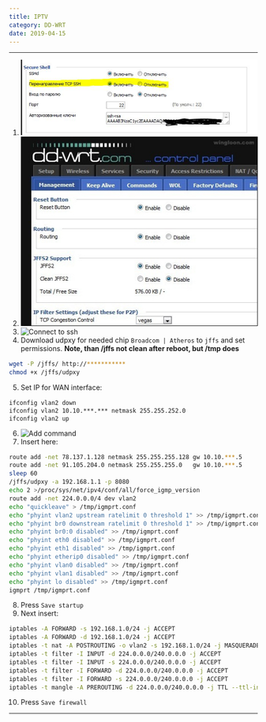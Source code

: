 ```yaml
---
title: IPTV
category: DD-WRT
date: 2019-04-15
---
```


-----

1. ![Enable ssh](/assets/img/dd-wrt/enable-ssh.jpg)
2. ![Enable jffs](/assets/img/dd-wrt/enable-jffs.jpg)
3. ![Connect to ssh](/assets/img/dd-wrt/connect-to-ssh.jpg)
4. Download udpxy for needed chip `Broadcom | Atheros` to `jffs` and set permissions.
**Note, than /jffs not clean after reboot, but /tmp does**
```bash
wget -P /jffs/ http://***********
chmod +x /jffs/udpxy
```

5. Set IP for WAN interface:
```
ifconfig vlan2 down
ifconfig vlan2 10.10.***.*** netmask 255.255.252.0
ifconfig vlan2 up
```

6. ![Add command](/assets/img/dd-wrt/add-command.jpg)
7. Insert here:
```bash
route add -net 78.137.1.128 netmask 255.255.255.128 gw 10.10.***.5
route add -net 91.105.204.0 netmask 255.255.255.0   gw 10.10.***.5
sleep 60
/jffs/udpxy -a 192.168.1.1 -p 8080
echo 2 >/proc/sys/net/ipv4/conf/all/force_igmp_version
route add -net 224.0.0.0/4 dev vlan2
echo "quickleave" > /tmp/igmprt.conf
echo "phyint vlan2 upstream ratelimit 0 threshold 1" >> /tmp/igmprt.conf
echo "phyint br0 downstream ratelimit 0 threshold 1" >> /tmp/igmprt.conf
echo "phyint br0:0 disabled" >> /tmp/igmprt.conf
echo "phyint eth0 disabled" >> /tmp/igmprt.conf
echo "phyint eth1 disabled" >> /tmp/igmprt.conf
echo "phyint etherip0 disabled" >> /tmp/igmprt.conf
echo "phyint vlan0 disabled" >> /tmp/igmprt.conf
echo "phyint vlan1 disabled" >> /tmp/igmprt.conf
echo "phyint lo disabled" >> /tmp/igmprt.conf
igmprt /tmp/igmprt.conf
````

8. Press `Save startup`
9. Next insert:
````bash
iptables -A FORWARD -s 192.168.1.0/24 -j ACCEPT
iptables -A FORWARD -d 192.168.1.0/24 -j ACCEPT
iptables -t nat -A POSTROUTING -o vlan2 -s 192.168.1.0/24 -j MASQUERADE
iptables -t filter -I INPUT -d 224.0.0.0/240.0.0.0 -j ACCEPT
iptables -t filter -I INPUT -s 224.0.0.0/240.0.0.0 -j ACCEPT
iptables -t filter -I FORWARD -d 224.0.0.0/240.0.0.0 -j ACCEPT
iptables -t filter -I FORWARD -s 224.0.0.0/240.0.0.0 -j ACCEPT
iptables -t mangle -A PREROUTING -d 224.0.0.0/240.0.0.0 -j TTL --ttl-inc 1
````

10. Press `Save firewall`

-----